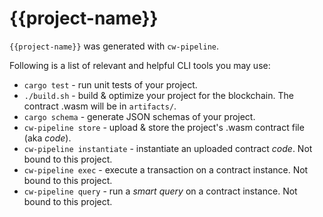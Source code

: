 # {{project-name}}
`{{project-name}}` was generated with `cw-pipeline`.

Following is a list of relevant and helpful CLI tools you may use:

- `cargo test` - run unit tests of your project.
- `./build.sh` - build & optimize your project for the blockchain. The contract .wasm will be in `artifacts/`.
- `cargo schema` - generate JSON schemas of your project.
- `cw-pipeline store` - upload & store the project's .wasm contract file (aka *code*).
- `cw-pipeline instantiate` - instantiate an uploaded contract *code*. Not bound to this project.
- `cw-pipeline exec` - execute a transaction on a contract instance. Not bound to this project.
- `cw-pipeline query` - run a *smart query* on a contract instance. Not bound to this project.
